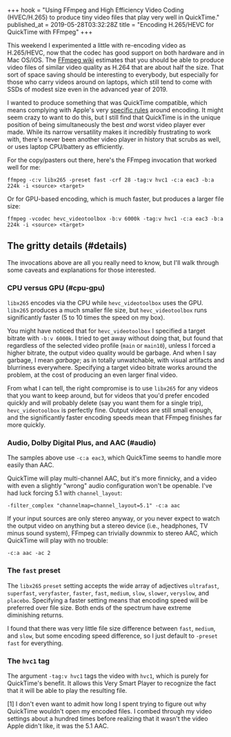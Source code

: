 +++
hook = "Using FFmpeg and High Efficiency Video Coding (HVEC/H.265) to produce tiny video files that play very well in QuickTime."
published_at = 2019-05-28T03:32:28Z
title = "Encoding H.265/HEVC for QuickTime with FFmpeg"
+++

This weekend I experimented a little with re-encoding video
as H.265/HEVC, now that the codec has good support on both
hardware and in Mac OS/iOS. The [FFmpeg wiki][ffmpegh265]
estimates that you should be able to produce video files of
similar video quality as H.264 that are about half the
size. That sort of space saving should be interesting to
everybody, but especially for those who carry videos around
on laptops, which still tend to come with SSDs of modest
size even in the advanced year of 2019.

I wanted to produce something that was QuickTime
compatible, which means complying with Apple's very
[specific rules][applerules] around encoding. It might seem
crazy to want to do this, but I still find that QuickTime
is in the unique position of being simultaneously the best
_and_ worst video player ever made. While its narrow
versatility makes it incredibly frustrating to work with,
there's never been another video player in history that
scrubs as well, or uses laptop CPU/battery as efficiently.

For the copy/pasters out there, here's the FFmpeg
invocation that worked well for me:

```
ffmpeg -c:v libx265 -preset fast -crf 28 -tag:v hvc1 -c:a eac3 -b:a 224k -i <source> <target>
```

Or for GPU-based encoding, which is much faster, but
produces a larger file size:

```
ffmpeg -vcodec hevc_videotoolbox -b:v 6000k -tag:v hvc1 -c:a eac3 -b:a 224k -i <source> <target>
```

## The gritty details (#details)

The invocations above are all you really need to know, but
I'll walk through some caveats and explanations for those
interested.

### CPU versus GPU (#cpu-gpu)

`libx265` encodes via the CPU while `hevc_videotoolbox`
uses the GPU. `libx265` produces a much smaller file size,
but `hevc_videotoolbox` runs significantly faster (5 to 10
times the speed on my box).

You might have noticed that for `hevc_videotoolbox` I
specified a target bitrate with `-b:v 6000k`. I tried to
get away without doing that, but found that regardless of
the selected video profile (`main` or `main10`), unless I
forced a higher bitrate, the output video quality would be
garbage. And when I say garbage, I mean _garbage_; as in
totally unwatchable, with visual artifacts and blurriness
everywhere. Specifying a target video bitrate works around
the problem, at the cost of producing an even larger final
video.

From what I can tell, the right compromise is to use
`libx265` for any videos that you want to keep around, but
for videos that you'd prefer encoded quickly and will
probably delete (say you want them for a single trip),
`hevc_videotoolbox` is perfectly fine. Output videos are
still small enough, and the significantly faster encoding
speeds mean that FFmpeg finishes far more quickly.

### Audio, Dolby Digital Plus, and AAC (#audio)

The samples above use `-c:a eac3`, which QuickTime seems to handle more easily than AAC.

QuickTime will play multi-channel AAC, but it's more finnicky, and a video with even a slightly "wrong" audio configuration won't be openable. I've had luck forcing 5.1 with `channel_layout`:

```
-filter_complex "channelmap=channel_layout=5.1" -c:a aac
```

If your input sources are only stereo anyway, or you never expect to watch the output video on anything but a stereo device (i.e., headphones, TV minus sound system), FFmpeg can trivially downmix to stereo AAC, which QuickTime will play with no trouble:

```
-c:a aac -ac 2
```

### The `fast` preset

The `libx265` `preset` setting accepts the wide array of
adjectives `ultrafast`, `superfast`, `veryfaster`,
`faster`, `fast`, `medium`, `slow`, `slower`, `veryslow`,
and `placebo`. Specifying a faster setting means that
encoding speed will be preferred over file size. Both ends
of the spectrum have extreme diminishing returns.

I found that there was very little file size difference
between `fast`, `medium`, and `slow`, but some encoding
speed difference, so I just default to `-preset fast` for
everything.

### The `hvc1` tag

The argument `-tag:v hvc1` tags the video with `hvc1`,
which is purely for QuickTime's benefit. It allows this
Very Smart Player to recognize the fact that it will be
able to play the resulting file.

[1] I don't even want to admit how long I spent trying to
figure out why QuickTime wouldn't open my encoded files. I
combed through my video settings about a hundred times
before realizing that it wasn't the video Apple didn't
like, it was the 5.1 AAC.

[ffmpegh265]: https://trac.ffmpeg.org/wiki/Encode/H.265
[applerules]: https://developer.apple.com/documentation/http_live_streaming/hls_authoring_specification_for_apple_devices
